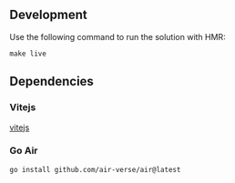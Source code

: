 
## Development

Use the following command to run the solution with HMR:

```
make live
```

## Dependencies

### Vitejs

[vitejs](https://vitejs.dev/)


### Go Air

```
go install github.com/air-verse/air@latest
```
